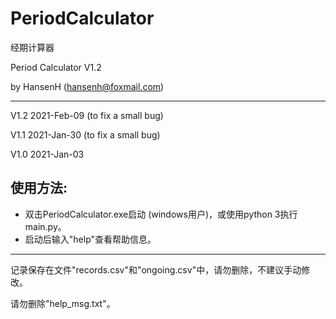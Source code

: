 # PeriodCalculator

经期计算器

Period Calculator V1.2

by HansenH  (hansenh@foxmail.com)

------
V1.2 2021-Feb-09  (to fix a small bug)

V1.1 2021-Jan-30 (to fix a small bug)

V1.0 2021-Jan-03

## 使用方法: 
- 双击PeriodCalculator.exe启动 (windows用户)，或使用python 3执行main.py。
- 启动后输入"help"查看帮助信息。

------
记录保存在文件"records.csv"和"ongoing.csv"中，请勿删除，不建议手动修改。

请勿删除"help_msg.txt"。

